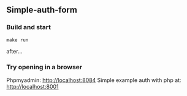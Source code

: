 ## Simple-auth-form 


### Build and start

```
make run
```

after...

### Try opening in a browser 

Phpmyadmin: [http://localhost:8084](http://localhost:8084)
Simple example auth with php at: [http://localhost:8001](http://localhost:8001)
